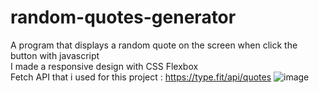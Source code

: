 # random-quotes-generator
A program that displays a random quote on the screen when click the button with javascript  <br>
I made a responsive design with CSS Flexbox <br>
Fetch API that i used for this project :  https://type.fit/api/quotes
![image](https://user-images.githubusercontent.com/73228549/183570697-502b8db1-bd43-4082-91f3-576c17a2b4f9.png)

